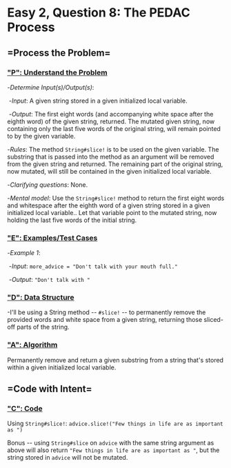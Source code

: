 # Easy 2, Question 8: The PEDAC Process



## =Process the Problem=



### <u>"P": Understand the Problem</u>



-*Determine Input(s)/Output(s)*:

​	-*Input*: A given string stored in a given initialized local variable.

​	-*Output*: The first eight words (and accompanying white space after the eighth word) of the given string, returned. The mutated given string, now containing only the last five words of the original string, will remain pointed to by the given variable. 



-*Rules*: The method ```String#slice!``` is to be used on the given variable. The substring that is passed into the method as an argument will be removed from the given string and returned. The remaining part of the original string, now mutated, will still be contained in the given initialized local variable.



-*Clarifying questions*: None.



-*Mental model*: Use the ```String#slice!``` method to return the first eight words and whitespace after the eighth word of a given string stored in a given initialized local variable.. Let that variable point to the mutated string, now holding the last five words of the initial string.



### <u>"E": Examples/Test Cases</u>



-*Example 1*: 

​	-*Input*: ```more_advice = "Don't talk with your mouth full."```

​	-*Output*: ```"Don't talk with "```



### <u>"D": Data Structure</u>



-I'll be using a String method -- ```#slice!``` -- to permanently remove the provided words and white space from a given string, returning those sliced-off parts of the string.



### <u>"A": Algorithm</u>



Permanently remove and return a given substring from a string that's stored within a given initialized local variable.



## =Code with Intent=



### <u>"C": Code</u>



Using ```String#slice!```: ```advice.slice!("Few things in life are as important as ")```



Bonus -- using ```String#slice``` on ```advice``` with the same string argument as above will also return ```"Few things in life are as important as "```, but the string stored in ```advice``` will not be mutated. 

